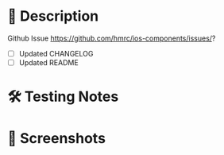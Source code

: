 # 📝 Description
  
Github Issue
https://github.com/hmrc/ios-components/issues/?
  
- [ ] Updated CHANGELOG
- [ ] Updated README

# 🛠 Testing Notes

# 📸 Screenshots
